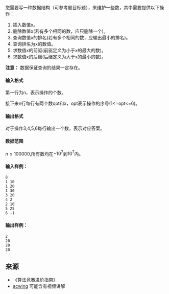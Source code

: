 您需要写一种数据结构（可参考题目标题），来维护一些数，其中需要提供以下操作：

1.  插入数值x。
2.  删除数值x(若有多个相同的数，应只删除一个)。
3.  查询数值x的排名(若有多个相同的数，应输出最小的排名)。
4.  查询排名为x的数值。
5.  求数值x的前驱(前驱定义为小于x的最大的数)。
6.  求数值x的后继(后继定义为大于x的最小的数)。

**注意：** 数据保证查询的结果一定存在。

#### 输入格式

第一行为n，表示操作的个数。

接下来n行每行有两个数opt和x，opt表示操作的序号(1<=opt<=6)。

#### 输出格式

对于操作3,4,5,6每行输出一个数，表示对应答案。

#### 数据范围

$n \le 100000$,所有数均在$-10^7$到$10^7$内。

#### 输入样例：

```
8
1 10
1 20
1 30
3 20
4 2
2 10
5 25
6 -1
```

#### 输出样例：

```
2
20
20
20
```

## 来源 
- 《算法竞赛进阶指南》
- [acwing](https://www.acwing.com/problem/content/255/) 可能含有视频讲解